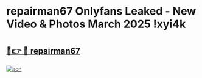 # repairman67 Onlyfans Leaked - New Video & Photos March 2025 !xyi4k

# <h2><a href="https://berahh.iuczelnia.edu.pl?title=repairman67&ref=xyi4k">🔗👉 🔴 repairman67</a></h2>

[![acn](https://github.com/user-attachments/assets/0f9c940e-d8b0-45ae-aac7-cd30a18b3e1c)](https://berahh.iuczelnia.edu.pl?title=repairman67&ref=xyi4k)

